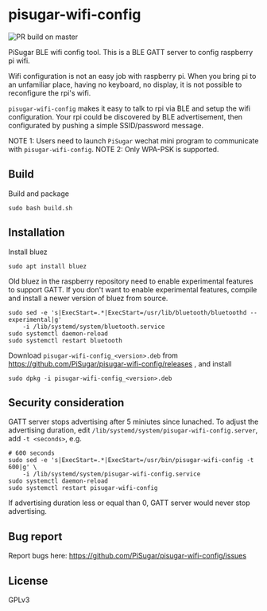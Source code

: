 # pisugar-wifi-config

![PR build on master](https://github.com/PiSugar/pisugar-wifi-config/workflows/PR%20build%20on%20master/badge.svg)

PiSugar BLE wifi config tool. This is a BLE GATT server to config raspberry pi wifi.

Wifi configuration is not an easy job with raspberry pi. When you bring pi to an unfamiliar place, 
having no keyboard, no display, it is not possible to reconfigure the rpi's wifi.

`pisugar-wifi-config` makes it easy to talk to rpi via BLE and setup the wifi configuration. Your rpi 
could be discovered by BLE advertisement, then configurated by pushing a simple SSID/password message.

NOTE 1: Users need to launch `PiSugar` wechat mini program to communicate with `pisugar-wifi-config`.
NOTE 2: Only WPA-PSK is supported.

## Build
Build and package

    sudo bash build.sh

## Installation
Install bluez

    sudo apt install bluez

Old bluez in the raspberry repository need to enable experimental features to support GATT. 
If you don't want to enable experimental features, compile and install a newer version of 
bluez from source.

    sudo sed -e 's|ExecStart=.*|ExecStart=/usr/lib/bluetooth/bluetoothd --experimental|g'
        -i /lib/systemd/system/bluetooth.service
    sudo systemctl daemon-reload
    sudo systemctl restart bluetooth

Download `pisugar-wifi-config_<version>.deb` from https://github.com/PiSugar/pisugar-wifi-config/releases , and install

    sudo dpkg -i pisugar-wifi-config_<version>.deb

## Security consideration
GATT server stops advertising after 5 miniutes since lunached. To adjust the advertising duration, 
edit `/lib/systemd/system/pisugar-wifi-config.server`, add `-t <seconds>`, e.g.

    # 600 seconds
    sudo sed -e 's|ExecStart=.*|ExecStart=/usr/bin/pisugar-wifi-config -t 600|g' \
        -i /lib/systemd/system/pisugar-wifi-config.service
    sudo systemctl daemon-reload
    sudo systemctl restart pisugar-wifi-config

If advertising duration less or equal than 0, GATT server would never stop advertising.

## Bug report
Report bugs here: https://github.com/PiSugar/pisugar-wifi-config/issues

## License
GPLv3
